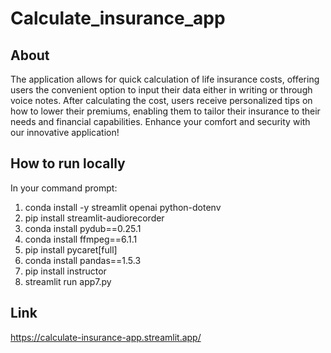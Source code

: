 # Calculate_insurance_app

## About
The application allows for quick calculation of life insurance costs, offering users the convenient option to input their data either in writing or through voice notes. After calculating the cost, users receive personalized tips on how to lower their premiums, enabling them to tailor their insurance to their needs and financial capabilities. Enhance your comfort and security with our innovative application!

## How to run locally
In your command prompt:
1. conda install -y streamlit openai python-dotenv
2. pip install streamlit-audiorecorder 
3. conda install pydub==0.25.1
4. conda install ffmpeg==6.1.1
5. pip install pycaret[full]
6. conda install pandas==1.5.3
7. pip install instructor
8. streamlit run app7.py

## Link
https://calculate-insurance-app.streamlit.app/